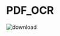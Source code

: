 # PDF_OCR

![download](https://user-images.githubusercontent.com/46001355/222980249-f9dfe757-ce32-479a-8e6b-6613e27bca53.png)
